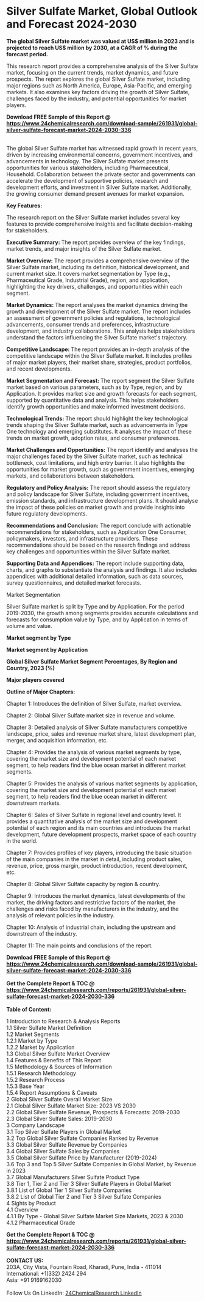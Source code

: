 <h1>Silver Sulfate Market, Global Outlook and Forecast 2024-2030</h1><p><strong>The global Silver Sulfate market was valued at US$ million in 2023 and is projected to reach US$ million by 2030, at a CAGR of % during the forecast period.</strong></p><p>
</p><p>This research report provides a comprehensive analysis of the Silver Sulfate market, focusing on the current trends, market dynamics, and future prospects. The report explores the global Silver Sulfate market, including major regions such as North America, Europe, Asia-Pacific, and emerging markets. It also examines key factors driving the growth of Silver Sulfate, challenges faced by the industry, and potential opportunities for market players.</p><div><b>Download FREE Sample of this Report @ 
            <a href="https://www.24chemicalresearch.com/download-sample/261931/global-silver-sulfate-forecast-market-2024-2030-336">
            https://www.24chemicalresearch.com/download-sample/261931/global-silver-sulfate-forecast-market-2024-2030-336</a></b></div><br><p>
The global Silver Sulfate market has witnessed rapid growth in recent years, driven by increasing environmental concerns, government incentives, and advancements in technology. The Silver Sulfate market presents opportunities for various stakeholders, including Pharmaceutical, Household. Collaboration between the private sector and governments can accelerate the development of supportive policies, research and development efforts, and investment in Silver Sulfate market. Additionally, the growing consumer demand present avenues for market expansion.</p><p>
<strong>Key Features:</strong></p><p>
The research report on the Silver Sulfate market includes several key features to provide comprehensive insights and facilitate decision-making for stakeholders.</p><p>
<strong>Executive Summary: </strong>The report provides overview of the key findings, market trends, and major insights of the Silver Sulfate market.</p><p>
<strong>Market Overview:</strong> The report provides a comprehensive overview of the Silver Sulfate market, including its definition, historical development, and current market size. It covers market segmentation by Type (e.g., Pharmaceutical Grade, Industrial Grade), region, and application, highlighting the key drivers, challenges, and opportunities within each segment.</p><p>
<strong>Market Dynamics: </strong>The report analyses the market dynamics driving the growth and development of the Silver Sulfate market. The report includes an assessment of government policies and regulations, technological advancements, consumer trends and preferences, infrastructure development, and industry collaborations. This analysis helps stakeholders understand the factors influencing the Silver Sulfate market's trajectory.</p><p>
<strong>Competitive Landscape: </strong>The report provides an in-depth analysis of the competitive landscape within the Silver Sulfate market. It includes profiles of major market players, their market share, strategies, product portfolios, and recent developments.</p><p>
<strong>Market Segmentation and Forecast: </strong>The report segment the Silver Sulfate market based on various parameters, such as by Type, region, and by Application. It provides market size and growth forecasts for each segment, supported by quantitative data and analysis. This helps stakeholders identify growth opportunities and make informed investment decisions.</p><p>
<strong>Technological Trends: </strong>The report should highlight the key technological trends shaping the Silver Sulfate market, such as advancements in Type One technology and emerging substitutes. It analyses the impact of these trends on market growth, adoption rates, and consumer preferences.</p><p>
<strong>Market Challenges and Opportunities:</strong> The report identify and analyses the major challenges faced by the Silver Sulfate market, such as technical bottleneck, cost limitations, and high entry barrier. It also highlights the opportunities for market growth, such as government incentives, emerging markets, and collaborations between stakeholders.</p><p>
<strong>Regulatory and Policy Analysis:</strong> The report should assess the regulatory and policy landscape for Silver Sulfate, including government incentives, emission standards, and infrastructure development plans. It should analyse the impact of these policies on market growth and provide insights into future regulatory developments.</p><p>
<strong>Recommendations and Conclusion:</strong> The report conclude with actionable recommendations for stakeholders, such as Application One Consumer, policymakers, investors, and infrastructure providers. These recommendations should be based on the research findings and address key challenges and opportunities within the Silver Sulfate market.</p><p>
<strong>Supporting Data and Appendices: </strong>The report include supporting data, charts, and graphs to substantiate the analysis and findings. It also includes appendices with additional detailed information, such as data sources, survey questionnaires, and detailed market forecasts.</p><p>
Market Segmentation</p><p>
Silver Sulfate market is split by Type and by Application. For the period 2019-2030, the growth among segments provides accurate calculations and forecasts for consumption value by Type, and by Application in terms of volume and value.</p><p>
<strong>Market segment by Type</strong></p><p>
</p><p>
</p><p><strong>Market segment by Application</strong></p><p>
</p><p>
</p><p><strong>Global Silver Sulfate Market Segment Percentages, By Region and Country, 2023 (%)</strong></p><p>
</p><p>
</p><p><strong>Major players covered</strong></p><p>
</p><p>
</p><p><strong>Outline of Major Chapters:</strong></p><p>
Chapter 1: Introduces the definition of Silver Sulfate, market overview.</p><p>
Chapter 2: Global Silver Sulfate market size in revenue and volume.</p><p>
Chapter 3: Detailed analysis of Silver Sulfate manufacturers competitive landscape, price, sales and revenue market share, latest development plan, merger, and acquisition information, etc.</p><p>
Chapter 4: Provides the analysis of various market segments by type, covering the market size and development potential of each market segment, to help readers find the blue ocean market in different market segments.</p><p>
Chapter 5: Provides the analysis of various market segments by application, covering the market size and development potential of each market segment, to help readers find the blue ocean market in different downstream markets.</p><p>
Chapter 6: Sales of Silver Sulfate in regional level and country level. It provides a quantitative analysis of the market size and development potential of each region and its main countries and introduces the market development, future development prospects, market space of each country in the world.</p><p>
Chapter 7: Provides profiles of key players, introducing the basic situation of the main companies in the market in detail, including product sales, revenue, price, gross margin, product introduction, recent development, etc.</p><p>
Chapter 8: Global Silver Sulfate capacity by region &amp; country.</p><p>
Chapter 9: Introduces the market dynamics, latest developments of the market, the driving factors and restrictive factors of the market, the challenges and risks faced by manufacturers in the industry, and the analysis of relevant policies in the industry.</p><p>
Chapter 10: Analysis of industrial chain, including the upstream and downstream of the industry.</p><p>
Chapter 11: The main points and conclusions of the report.</p><div><b>Download FREE Sample of this Report @ 
            <a href="https://www.24chemicalresearch.com/download-sample/261931/global-silver-sulfate-forecast-market-2024-2030-336">
            https://www.24chemicalresearch.com/download-sample/261931/global-silver-sulfate-forecast-market-2024-2030-336</a></b></div><br><div><b>Get the Complete Report & TOC @ 
            <a href="https://www.24chemicalresearch.com/reports/261931/global-silver-sulfate-forecast-market-2024-2030-336">
            https://www.24chemicalresearch.com/reports/261931/global-silver-sulfate-forecast-market-2024-2030-336</a></b></div><br>
            <b>Table of Content:</b><p>1 Introduction to Research & Analysis Reports<br />
    1.1 Silver Sulfate Market Definition<br />
    1.2 Market Segments<br />
        1.2.1 Market by Type<br />
        1.2.2 Market by Application<br />
    1.3 Global Silver Sulfate Market Overview<br />
    1.4 Features & Benefits of This Report<br />
    1.5 Methodology & Sources of Information<br />
        1.5.1 Research Methodology<br />
        1.5.2 Research Process<br />
        1.5.3 Base Year<br />
        1.5.4 Report Assumptions & Caveats<br />
2 Global Silver Sulfate Overall Market Size<br />
    2.1 Global Silver Sulfate Market Size: 2023 VS 2030<br />
    2.2 Global Silver Sulfate Revenue, Prospects & Forecasts: 2019-2030<br />
    2.3 Global Silver Sulfate Sales: 2019-2030<br />
3 Company Landscape<br />
    3.1 Top Silver Sulfate Players in Global Market<br />
    3.2 Top Global Silver Sulfate Companies Ranked by Revenue<br />
    3.3 Global Silver Sulfate Revenue by Companies<br />
    3.4 Global Silver Sulfate Sales by Companies<br />
    3.5 Global Silver Sulfate Price by Manufacturer (2019-2024)<br />
    3.6 Top 3 and Top 5 Silver Sulfate Companies in Global Market, by Revenue in 2023<br />
    3.7 Global Manufacturers Silver Sulfate Product Type<br />
    3.8 Tier 1, Tier 2 and Tier 3 Silver Sulfate Players in Global Market<br />
        3.8.1 List of Global Tier 1 Silver Sulfate Companies<br />
        3.8.2 List of Global Tier 2 and Tier 3 Silver Sulfate Companies<br />
4 Sights by Product<br />
    4.1 Overview<br />
        4.1.1 By Type - Global Silver Sulfate Market Size Markets, 2023 & 2030<br />
        4.1.2 Pharmaceutical Grade<br />
        </p><div><b>Get the Complete Report & TOC @ 
            <a href="https://www.24chemicalresearch.com/reports/261931/global-silver-sulfate-forecast-market-2024-2030-336">
            https://www.24chemicalresearch.com/reports/261931/global-silver-sulfate-forecast-market-2024-2030-336</a></b></div><br><b>CONTACT US:</b><br>
            203A, City Vista, Fountain Road, Kharadi, Pune, India - 411014<br>
            International: +1(332) 2424 294<br>
            Asia: +91 9169162030 <br><br>
            Follow Us On LinkedIn: <a href="https://www.linkedin.com/company/24chemicalresearch/">24ChemicalResearch LinkedIn</a>